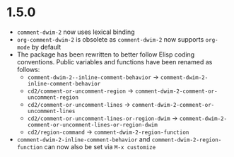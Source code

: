 # 1.5.0
* `comment-dwim-2` now uses lexical binding
* `org-comment-dwim-2` is obsolete as `comment-dwim-2` now supports `org-mode` by default
* The package has been rewritten to better follow Elisp coding conventions. Public variables and functions have been renamed as follows:
    * `comment-dwim-2--inline-comment-behavior` -> `comment-dwim-2-inline-comment-behavior`
    * `cd2/comment-or-uncomment-region` -> `comment-dwim-2-comment-or-uncomment-region`
    * `cd2/comment-or-uncomment-lines` -> `comment-dwim-2-comment-or-uncomment-lines`
    * `cd2/comment-or-uncomment-lines-or-region-dwim` -> `comment-dwim-2-comment-or-uncomment-lines-or-region-dwim`
    * `cd2/region-command` -> `comment-dwim-2-region-function`
* `comment-dwim-2-inline-comment-behavior` and `comment-dwim-2-region-function` can now also be set via `M-x customize`
